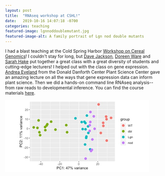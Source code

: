 ```yaml
---
layout: post
title:  "RNAseq workshop at CSHL!"
date:   2019-10-16 14:07:18 -0700
categories: teaching
featured-image: lgnnoddoublemutant.jpg
featured-image-alt: A family portrait of Lgn nod double mutants
---
```

I had a blast teaching at the Cold Spring Harbor [Workshop on Cereal Genomics][cerealgenomics]! I couldn't stay for long, but [Dave Jackson][jackson], [Doreen Ware][ware] and [Sarah Hake][hake] put together a great class with a great diversity of students and cutting-edge lecturers! I helped out with the class on gene expression. [Andrea Eveland][eveland] from the Donald Danforth Center Plant Science Center gave an amazing lecture on all the ways that gene expression data can inform plant science. Then we did a hands-on command line RNAseq analysis-- from raw reads to developmental inference. You can find the course materials [here][gitrepo].

![alt text][immature_inflorescences]




[cerealgenomics]: https://meetings.cshl.edu/courses.aspx?course=C-CEREALS&year=19
[jackson]:https://www.cshl.edu/research/faculty-staff/david-jackson/
[ware]:https://www.cshl.edu/research/faculty-staff/doreen-ware/
[hake]:https://plantandmicrobiology.berkeley.edu/profile/hake
[eveland]:https://www.danforthcenter.org/scientists-research/principal-investigators/andrea-eveland
[gitrepo]: https://github.com/leiboffdoesresearch/CSHL_RNAseq/
[immature_inflorescences]: /assets/posts/lgnnodpca.jpg "These genotypes have different transcriptional responses!!"
